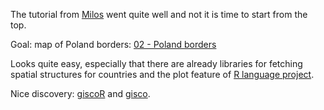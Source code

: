 The tutorial from [Milos](../Milos.md) went quite well and not it is time to start from the top.

Goal: map of Poland borders: [02 - Poland borders](../02%20-%20Poland%20borders.md)

Looks quite easy, especially that there are already libraries for fetching spatial structures for countries and the plot feature of [R language project](../R%20language%20project.md).

Nice discovery: [giscoR](../giscoR.md) and [gisco](../gisco.md).